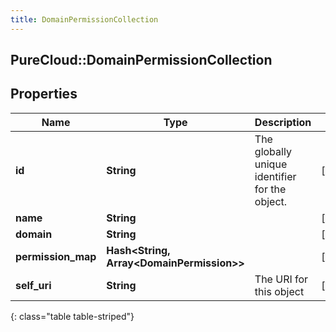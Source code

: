 ```yaml
---
title: DomainPermissionCollection
---
```

## PureCloud::DomainPermissionCollection

## Properties

|Name | Type | Description | Notes|
|------------ | ------------- | ------------- | -------------|
| **id** | **String** | The globally unique identifier for the object. | [optional] |
| **name** | **String** |  | [optional] |
| **domain** | **String** |  | [optional] |
| **permission_map** | **Hash&lt;String, Array&lt;DomainPermission&gt;&gt;** |  | [optional] |
| **self_uri** | **String** | The URI for this object | [optional] |
{: class="table table-striped"}


